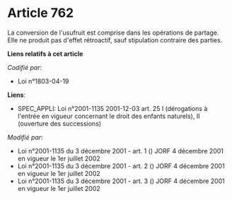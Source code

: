 # Article 762

La conversion de l'usufruit est comprise dans les opérations de partage. Elle ne produit pas d'effet rétroactif, sauf
stipulation contraire des parties.

**Liens relatifs à cet article**

_Codifié par_:

  - Loi n°1803-04-19

**Liens**:

  - SPEC_APPLI: Loi n°2001-1135 2001-12-03 art. 25 I (dérogations à l'entrée en vigueur concernant le droit des enfants naturels), II (ouverture des successions)

_Modifié par_:

  - Loi n°2001-1135 du 3 décembre 2001 - art. 1 () JORF 4 décembre 2001 en vigueur le 1er juillet 2002
  - Loi n°2001-1135 du 3 décembre 2001 - art. 2 () JORF 4 décembre 2001 en vigueur le 1er juillet 2002
  - Loi n°2001-1135 du 3 décembre 2001 - art. 3 () JORF 4 décembre 2001 en vigueur le 1er juillet 2002
